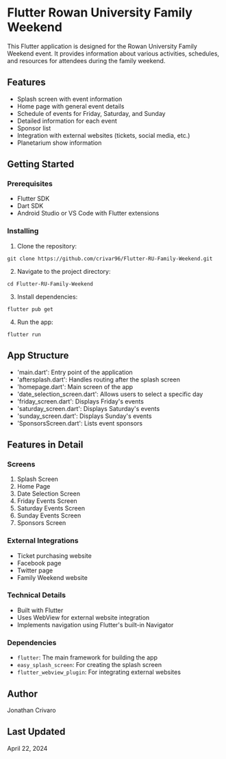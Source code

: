 # Flutter Rowan University Family Weekend

This Flutter application is designed for the Rowan University Family Weekend event. It provides information about various activities, schedules, and resources for attendees during the family weekend.

## Features
- Splash screen with event information
- Home page with general event details
- Schedule of events for Friday, Saturday, and Sunday
- Detailed information for each event
- Sponsor list
- Integration with external websites (tickets, social media, etc.)
- Planetarium show information

## Getting Started

### Prerequisites

- Flutter SDK
- Dart SDK
- Android Studio or VS Code with Flutter extensions

### Installing

1. Clone the repository:

```
git clone https://github.com/crivar96/Flutter-RU-Family-Weekend.git
```

2. Navigate to the project directory:

```
cd Flutter-RU-Family-Weekend
```

3. Install dependencies:

```
flutter pub get
```

4. Run the app:

```
flutter run
```

## App Structure
- 'main.dart': Entry point of the application
- 'aftersplash.dart': Handles routing after the splash screen
- 'homepage.dart': Main screen of the app
- 'date_selection_screen.dart': Allows users to select a specific day
- 'friday_screen.dart': Displays Friday's events
- 'saturday_screen.dart': Displays Saturday's events
- 'sunday_screen.dart': Displays Sunday's events
- 'SponsorsScreen.dart': Lists event sponsors

## Features in Detail

### Screens
1. Splash Screen
2. Home Page
3. Date Selection Screen
4. Friday Events Screen
5. Saturday Events Screen
6. Sunday Events Screen
7. Sponsors Screen

### External Integrations
- Ticket purchasing website
- Facebook page
- Twitter page
- Family Weekend website

### Technical Details
- Built with Flutter
- Uses WebView for external website integration
- Implements navigation using Flutter's built-in Navigator

### Dependencies

- `flutter`: The main framework for building the app
- `easy_splash_screen`: For creating the splash screen
- `flutter_webview_plugin`: For integrating external websites

## Author

Jonathan Crivaro

## Last Updated

April 22, 2024
